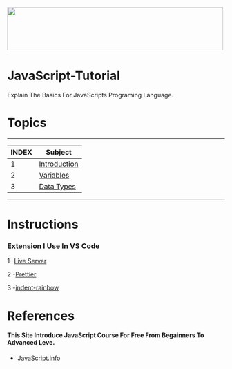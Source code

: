 <image src="https://github.com/Islam-Turky/JavaScript-Tutorial/blob/fd7f28803b1dcaf7ae1b1ad401c12b5b3a2ba1e2/Images/JS.png" style="height:100px; width:500px"/>
<image src"https://github.com/Islam-Turky/JavaScript-Tutorial/blob/fd7f28803b1dcaf7ae1b1ad401c12b5b3a2ba1e2/Images/nodejs.png" />

# JavaScript-Tutorial
Explain The Basics For JavaScripts Programing Language.
# Topics
<!-- Making Table Content -->
----------------------------------------------------------------------------------------------------
|INDEX |                                   Subject                                                  |
|------|---------------------------------------------------------------------------------------------
|  1   |   [Introduction](https://github.com/Islam-Turky/JavaScript-Tutorial/tree/master/Intro)     |  
|  2   |   [Variables](https://github.com/Islam-Turky/JavaScript-Tutorial/tree/master/variables)    |
|  3   |  [Data Types](https://github.com/Islam-Turky/JavaScript-Tutorial/tree/Basics/Data%20Types) |
----------------------------------------------------------------------------------------------------  
<!-- End Table -->


# Instructions
<h3>Extension I Use In VS Code</h3>

1 -[Live Server](https://marketplace.visualstudio.com/items?itemName=ritwickdey.LiveServer)
<br>

2 -[Prettier](https://marketplace.visualstudio.com/items?itemName=esbenp.prettier-vscode)
<br>

3 -[indent-rainbow](https://marketplace.visualstudio.com/items?itemName=oderwat.indent-rainbow)

# References
<h4>This Site Introduce JavaScript Course For Free From Begainners To Advanced Leve.</h4>

- [JavaScript.info](https://javascript.info/)

